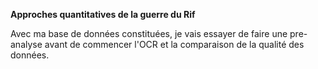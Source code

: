 <b> Approches quantitatives de la guerre du Rif </b>

<p>
Avec ma base de données constituées, je vais essayer de faire une pre-analyse 
avant de commencer l'OCR et la comparaison de la qualité des données.
</p>


